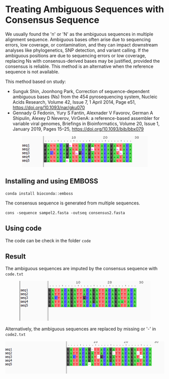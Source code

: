 # Treating Ambiguous Sequences with Consensus Sequence

We usually found the 'n' or 'N' as the ambiguous sequences in multiple alignment sequence. Ambiguous bases often arise due to sequencing errors, low coverage, or contamination, and they can impact downstream analyses like phylogenetics, 
SNP detection, and variant calling. If the ambiguous positions are due to sequencing errors or low coverage, replacing Ns with consensus-derived bases may be justified, provided the consensus is reliable. This method is an alternative when the reference
sequence is not available.

This method based on study:
* Sunguk Shin, Joonhong Park, Correction of sequence-dependent ambiguous bases (Ns) from the 454 pyrosequencing system, Nucleic Acids Research, Volume 42, Issue 7, 1 April 2014, Page e51, https://doi.org/10.1093/nar/gku070
* Gennady G Fedonin, Yury S Fantin, Alexnader V Favorov, German A Shipulin, Alexey D Neverov, VirGenA: a reference-based assembler for variable viral genomes, Briefings in Bioinformatics, Volume 20, Issue 1, January 2019, Pages 15–25, https://doi.org/10.1093/bib/bbx079

<p align="center">
  <img src="https://raw.githubusercontent.com/Dhihram/Imputation_Consensus_Seq/refs/heads/main/img/pre.png" alt="Pre processing.">
</p>


## Installing and using EMBOSS 

```{bash}
conda install bioconda::emboss
```
The consensus sequence is generated from multiple sequences.

```{bash}
cons -sequence sampel2.fasta -outseq consensus2.fasta
```

## Using code

The code can be check in the folder `code`

## Result

The ambiguous sequences are imputed by the consensus sequence with `code.txt`

<p align="center">
  <img src="https://raw.githubusercontent.com/Dhihram/Imputation_Consensus_Seq/refs/heads/main/img/post.png" alt="Post processing.">
</p>

Alternatively, the ambiguous sequences are replaced by missing or '-' in `code2.txt`

<p align="center">
  <img src="https://raw.githubusercontent.com/Dhihram/Imputation_Consensus_Seq/refs/heads/main/img/post2.png">
</p>

